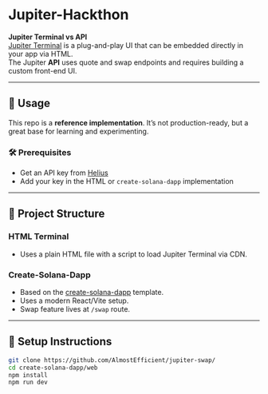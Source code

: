 # Jupiter-Hackthon

**Jupiter Terminal vs API**  
[Jupiter Terminal](https://terminal.jup.ag/) is a plug-and-play UI that can be embedded directly in your app via HTML.  
The Jupiter **API** uses quote and swap endpoints and requires building a custom front-end UI.

---

## 🚀 Usage

This repo is a **reference implementation**. It’s not production-ready, but a great base for learning and experimenting.

### 🛠 Prerequisites
- Get an API key from [Helius](https://www.helius.dev/)
- Add your key in the HTML or `create-solana-dapp` implementation

---

## 📁 Project Structure

### HTML Terminal
- Uses a plain HTML file with a script to load Jupiter Terminal via CDN.

### Create-Solana-Dapp
- Based on the [create-solana-dapp](https://github.com/solana-developers/create-solana-dapp) template.
- Uses a modern React/Vite setup.
- Swap feature lives at `/swap` route.

---

## 🧪 Setup Instructions

```bash
git clone https://github.com/AlmostEfficient/jupiter-swap/
cd create-solana-dapp/web
npm install
npm run dev
